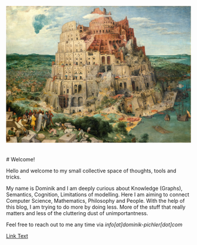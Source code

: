 

<img src="assets/images/babel_bro.jpg" alt="Alt text">

<br>
<br>
<br>
# Welcome! 



Hello and welcome to my small collective space of thoughts, tools and tricks. 

My name is Dominik and I am deeply curious about Knowledge (Graphs), Semantics, Cognition, Limitations of modelling. Here I am aiming to connect Computer Science, Mathematics, Philosophy and People.
With the help of this blog, I am trying to do more by doing less. 
More of the stuff that really matters and less of the cluttering dust of unimportantness. 


Feel free to reach out to me any time via *info[at]dominik-pichler[dot]com*





[Link Text](test.md)





